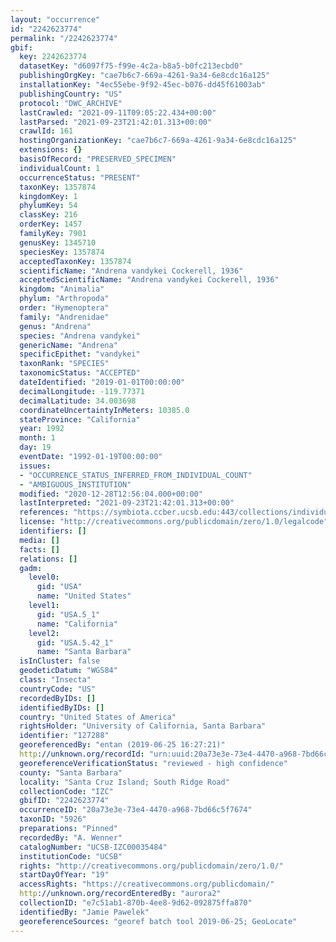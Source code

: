 ```yaml
---
layout: "occurrence"
id: "2242623774"
permalink: "/2242623774"
gbif:
  key: 2242623774
  datasetKey: "d6097f75-f99e-4c2a-b8a5-b0fc213ecbd0"
  publishingOrgKey: "cae7b6c7-669a-4261-9a34-6e8cdc16a125"
  installationKey: "4ec55ebe-9f92-45ec-b076-dd45f61003ab"
  publishingCountry: "US"
  protocol: "DWC_ARCHIVE"
  lastCrawled: "2021-09-11T09:05:22.434+00:00"
  lastParsed: "2021-09-23T21:42:01.313+00:00"
  crawlId: 161
  hostingOrganizationKey: "cae7b6c7-669a-4261-9a34-6e8cdc16a125"
  extensions: {}
  basisOfRecord: "PRESERVED_SPECIMEN"
  individualCount: 1
  occurrenceStatus: "PRESENT"
  taxonKey: 1357874
  kingdomKey: 1
  phylumKey: 54
  classKey: 216
  orderKey: 1457
  familyKey: 7901
  genusKey: 1345710
  speciesKey: 1357874
  acceptedTaxonKey: 1357874
  scientificName: "Andrena vandykei Cockerell, 1936"
  acceptedScientificName: "Andrena vandykei Cockerell, 1936"
  kingdom: "Animalia"
  phylum: "Arthropoda"
  order: "Hymenoptera"
  family: "Andrenidae"
  genus: "Andrena"
  species: "Andrena vandykei"
  genericName: "Andrena"
  specificEpithet: "vandykei"
  taxonRank: "SPECIES"
  taxonomicStatus: "ACCEPTED"
  dateIdentified: "2019-01-01T00:00:00"
  decimalLongitude: -119.77371
  decimalLatitude: 34.003698
  coordinateUncertaintyInMeters: 10385.0
  stateProvince: "California"
  year: 1992
  month: 1
  day: 19
  eventDate: "1992-01-19T00:00:00"
  issues:
  - "OCCURRENCE_STATUS_INFERRED_FROM_INDIVIDUAL_COUNT"
  - "AMBIGUOUS_INSTITUTION"
  modified: "2020-12-28T12:56:04.000+00:00"
  lastInterpreted: "2021-09-23T21:42:01.313+00:00"
  references: "https://symbiota.ccber.ucsb.edu:443/collections/individual/index.php?occid=127288"
  license: "http://creativecommons.org/publicdomain/zero/1.0/legalcode"
  identifiers: []
  media: []
  facts: []
  relations: []
  gadm:
    level0:
      gid: "USA"
      name: "United States"
    level1:
      gid: "USA.5_1"
      name: "California"
    level2:
      gid: "USA.5.42_1"
      name: "Santa Barbara"
  isInCluster: false
  geodeticDatum: "WGS84"
  class: "Insecta"
  countryCode: "US"
  recordedByIDs: []
  identifiedByIDs: []
  country: "United States of America"
  rightsHolder: "University of California, Santa Barbara"
  identifier: "127288"
  georeferencedBy: "entan (2019-06-25 16:27:21)"
  http://unknown.org/recordId: "urn:uuid:20a73e3e-73e4-4470-a968-7bd66c5f7674"
  georeferenceVerificationStatus: "reviewed - high confidence"
  county: "Santa Barbara"
  locality: "Santa Cruz Island; South Ridge Road"
  collectionCode: "IZC"
  gbifID: "2242623774"
  occurrenceID: "20a73e3e-73e4-4470-a968-7bd66c5f7674"
  taxonID: "5926"
  preparations: "Pinned"
  recordedBy: "A. Wenner"
  catalogNumber: "UCSB-IZC00035484"
  institutionCode: "UCSB"
  rights: "http://creativecommons.org/publicdomain/zero/1.0/"
  startDayOfYear: "19"
  accessRights: "https://creativecommons.org/publicdomain/"
  http://unknown.org/recordEnteredBy: "aurora2"
  collectionID: "e7c51ab1-870b-4ee8-9d62-092875ffa870"
  identifiedBy: "Jamie Pawelek"
  georeferenceSources: "georef batch tool 2019-06-25; GeoLocate"
---
```


